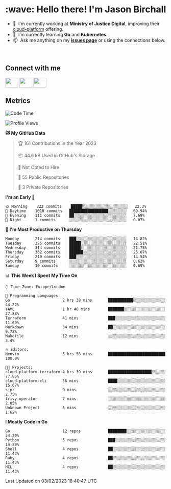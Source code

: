 <h1 align="left" id="jason-title">:wave: Hello there! I'm Jason Birchall</h1>

- :office: &nbsp;I'm currently working at **Ministry of Justice Digital**, improving their [cloud-platform](https://github.com/ministryofjustice/cloud-platform) offering.
- :seedling: &nbsp;I’m currently learning **Go** and **Kubernetes**.
- :mailbox: &nbsp;Ask me anything on my **[issues page]** or using the connections below.


<br>

<h2>Connect with me</h2>
<p>
<a href="https://twitter.com/jsonBirchall" target="blank"><img align="center" src="https://cdn.jsdelivr.net/npm/simple-icons@3.0.1/icons/twitter.svg" alt="" height="30" width="40" /></a>
<a href="https://keybase.io/json0" target="blank"><img align="center" src="https://cdn.jsdelivr.net/npm/simple-icons@3.0.1/icons/keybase.svg" alt="" height="30" width="40" /></a>
<a href="https://www.reddit.com/user/kakorate" target="blank"><img align="center" src="https://cdn.jsdelivr.net/npm/simple-icons@3.0.1/icons/reddit.svg" alt="" height="30" width="40" /></a>
</p>

<h2>Metrics</h2>

<!--START_SECTION:waka-->
![Code Time](http://img.shields.io/badge/Code%20Time-923%20hrs%2042%20mins-blue)

![Profile Views](http://img.shields.io/badge/Profile%20Views-2-blue)

**🐱 My GitHub Data** 

> 🏆 161 Contributions in the Year 2023
 > 
> 📦 44.6 kB Used in GitHub's Storage 
 > 
> 🚫 Not Opted to Hire
 > 
> 📜 55 Public Repositories 
 > 
> 🔑 3 Private Repositories  
 > 
**I'm an Early 🐤** 

```text
🌞 Morning    322 commits    █████░░░░░░░░░░░░░░░░░░░░   22.3% 
🌆 Daytime    1010 commits   █████████████████░░░░░░░░   69.94% 
🌃 Evening    111 commits    ██░░░░░░░░░░░░░░░░░░░░░░░   7.69% 
🌙 Night      1 commits      ░░░░░░░░░░░░░░░░░░░░░░░░░   0.07%

```
📅 **I'm Most Productive on Thursday** 

```text
Monday       214 commits    ███░░░░░░░░░░░░░░░░░░░░░░   14.82% 
Tuesday      325 commits    █████░░░░░░░░░░░░░░░░░░░░   22.51% 
Wednesday    314 commits    █████░░░░░░░░░░░░░░░░░░░░   21.75% 
Thursday     362 commits    ██████░░░░░░░░░░░░░░░░░░░   25.07% 
Friday       210 commits    ███░░░░░░░░░░░░░░░░░░░░░░   14.54% 
Saturday     9 commits      ░░░░░░░░░░░░░░░░░░░░░░░░░   0.62% 
Sunday       10 commits     ░░░░░░░░░░░░░░░░░░░░░░░░░   0.69%

```


📊 **This Week I Spent My Time On** 

```text
⌚︎ Time Zone: Europe/London

💬 Programming Languages: 
Go                       2 hrs 38 mins       ███████████░░░░░░░░░░░░░░   44.22% 
YAML                     1 hr 40 mins        ███████░░░░░░░░░░░░░░░░░░   27.88% 
Terraform                41 mins             ███░░░░░░░░░░░░░░░░░░░░░░   11.69% 
Markdown                 34 mins             ██░░░░░░░░░░░░░░░░░░░░░░░   9.72% 
Makefile                 12 mins             ░░░░░░░░░░░░░░░░░░░░░░░░░   3.4%

🔥 Editors: 
Neovim                   5 hrs 58 mins       █████████████████████████   100.0%

🐱‍💻 Projects: 
cloud-platform-terraform-4 hrs 39 mins       ███████████████████░░░░░░   77.85% 
cloud-platform-cli       56 mins             ████░░░░░░░░░░░░░░░░░░░░░   15.67% 
sjpr                     9 mins              ░░░░░░░░░░░░░░░░░░░░░░░░░   2.75% 
trivy-operator           7 mins              ░░░░░░░░░░░░░░░░░░░░░░░░░   2.05% 
Unknown Project          5 mins              ░░░░░░░░░░░░░░░░░░░░░░░░░   1.62%

```

**I Mostly Code in Go** 

```text
Go                       12 repos            ████████░░░░░░░░░░░░░░░░░   34.29% 
Python                   5 repos             ███░░░░░░░░░░░░░░░░░░░░░░   14.29% 
Shell                    4 repos             ██░░░░░░░░░░░░░░░░░░░░░░░   11.43% 
Ruby                     4 repos             ██░░░░░░░░░░░░░░░░░░░░░░░   11.43% 
HCL                      4 repos             ██░░░░░░░░░░░░░░░░░░░░░░░   11.43%

```



 Last Updated on 03/02/2023 18:40:47 UTC
<!--END_SECTION:waka-->

<!-- links -->

[issues page]: https://github.com/jasonBirchall/jasonBirchall/issues "jasonBirchall/issues"
